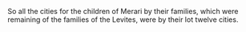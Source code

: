 So all the cities for the children of Merari by their families, which were remaining of the families of the Levites, were by their lot twelve cities.
